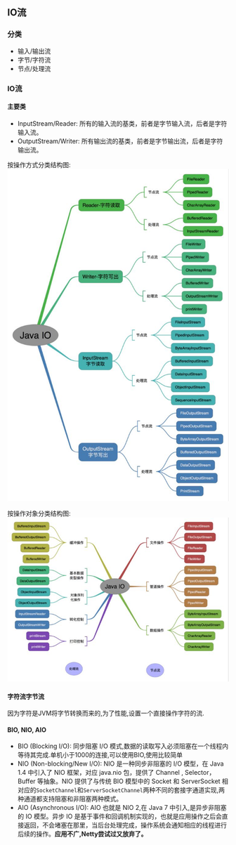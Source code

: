 ## IO流
### 分类
* 输入/输出流
* 字节/字符流
* 节点/处理流

### IO流
#### 主要类
* InputStream/Reader: 所有的输入流的基类，前者是字节输入流，后者是字符输入流。
* OutputStream/Writer: 所有输出流的基类，前者是字节输出流，后者是字符输出流。

按操作方式分类结构图:
![按操作方式分类结构图](img/68747470733a2f2f6d792d626c6f672d746f2d7573652e6f73732d636e2d6265696a696e672e616c6979756e63732e636f6d2f323031392d362f494f2d2545362539332538442545342542442539432545362539362542392545352542432538462545352538382538362.png)

按操作对象分类结构图:
![按操作对象分类结构图](img/68747470733a2f2f6d792d626c6f672d746f2d7573652e6f73732d636e2d6265696a696e672e616c6979756e63732e636f6d2f323031392d362f494f2d2545362539332538442545342542442539432545352541462542392545382542312541312545352538382538362.png)

#### 字符流字节流
因为字符是JVM将字节转换而来的,为了性能,设置一个直接操作字符的流.

#### BIO, NIO, AIO
* BIO (Blocking I/O): 同步阻塞 I/O 模式,数据的读取写入必须阻塞在一个线程内等待其完成.单机小于1000的连接,可以使用BIO,使用比较简单
* NIO (Non-blocking/New I/O): NIO 是一种同步非阻塞的 I/O 模型，在 Java 1.4 中引入了 NIO 框架，对应 java.nio 包，提供了 Channel , Selector，Buffer 等抽象。NIO 提供了与传统 BIO 模型中的 Socket 和 ServerSocket 相对应的`SocketChannel`和`ServerSocketChannel`两种不同的套接字通道实现,两种通道都支持阻塞和非阻塞两种模式。
* AIO (Asynchronous I/O): AIO 也就是 NIO 2,在 Java 7 中引入,是异步非阻塞的 IO 模型。异步 IO 是基于事件和回调机制实现的，也就是应用操作之后会直接返回，不会堵塞在那里，当后台处理完成，操作系统会通知相应的线程进行后续的操作。**应用不广,Netty尝试过又放弃了。**